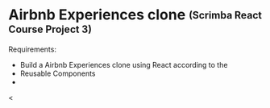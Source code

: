 # Airbnb Experiences clone <sub><sup>(Scrimba React Course Project 3)</sup></sub>

Requirements:
- Build a Airbnb Experiences clone using React according to the 
- Reusable Components
-
<
